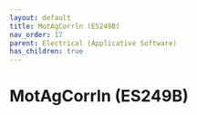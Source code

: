 ```yaml
---
layout: default
title: MotAgCorrln (ES249B)
nav_order: 17
parent: Electrical (Applicative Software)
has_children: true
---
```

# MotAgCorrln (ES249B)
